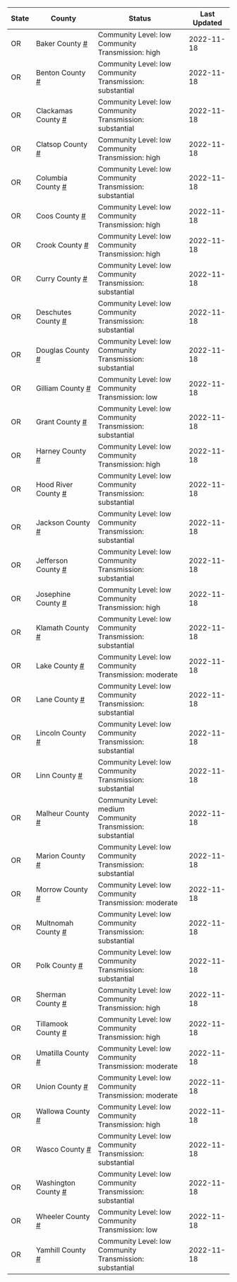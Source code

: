 State | County | Status | Last Updated
--- | --- | --- | --- 
OR | Baker County <a href="#baker_county">#</a> | <a name="baker_county"></a>Community Level: low<br/>Community Transmission: high | 2022-11-18
OR | Benton County <a href="#benton_county">#</a> | <a name="benton_county"></a>Community Level: low<br/>Community Transmission: substantial | 2022-11-18
OR | Clackamas County <a href="#clackamas_county">#</a> | <a name="clackamas_county"></a>Community Level: low<br/>Community Transmission: substantial | 2022-11-18
OR | Clatsop County <a href="#clatsop_county">#</a> | <a name="clatsop_county"></a>Community Level: low<br/>Community Transmission: high | 2022-11-18
OR | Columbia County <a href="#columbia_county">#</a> | <a name="columbia_county"></a>Community Level: low<br/>Community Transmission: substantial | 2022-11-18
OR | Coos County <a href="#coos_county">#</a> | <a name="coos_county"></a>Community Level: low<br/>Community Transmission: high | 2022-11-18
OR | Crook County <a href="#crook_county">#</a> | <a name="crook_county"></a>Community Level: low<br/>Community Transmission: high | 2022-11-18
OR | Curry County <a href="#curry_county">#</a> | <a name="curry_county"></a>Community Level: low<br/>Community Transmission: substantial | 2022-11-18
OR | Deschutes County <a href="#deschutes_county">#</a> | <a name="deschutes_county"></a>Community Level: low<br/>Community Transmission: substantial | 2022-11-18
OR | Douglas County <a href="#douglas_county">#</a> | <a name="douglas_county"></a>Community Level: low<br/>Community Transmission: substantial | 2022-11-18
OR | Gilliam County <a href="#gilliam_county">#</a> | <a name="gilliam_county"></a>Community Level: low<br/>Community Transmission: low | 2022-11-18
OR | Grant County <a href="#grant_county">#</a> | <a name="grant_county"></a>Community Level: low<br/>Community Transmission: substantial | 2022-11-18
OR | Harney County <a href="#harney_county">#</a> | <a name="harney_county"></a>Community Level: low<br/>Community Transmission: high | 2022-11-18
OR | Hood River County <a href="#hood_river_county">#</a> | <a name="hood_river_county"></a>Community Level: low<br/>Community Transmission: substantial | 2022-11-18
OR | Jackson County <a href="#jackson_county">#</a> | <a name="jackson_county"></a>Community Level: low<br/>Community Transmission: substantial | 2022-11-18
OR | Jefferson County <a href="#jefferson_county">#</a> | <a name="jefferson_county"></a>Community Level: low<br/>Community Transmission: substantial | 2022-11-18
OR | Josephine County <a href="#josephine_county">#</a> | <a name="josephine_county"></a>Community Level: low<br/>Community Transmission: high | 2022-11-18
OR | Klamath County <a href="#klamath_county">#</a> | <a name="klamath_county"></a>Community Level: low<br/>Community Transmission: substantial | 2022-11-18
OR | Lake County <a href="#lake_county">#</a> | <a name="lake_county"></a>Community Level: low<br/>Community Transmission: moderate | 2022-11-18
OR | Lane County <a href="#lane_county">#</a> | <a name="lane_county"></a>Community Level: low<br/>Community Transmission: substantial | 2022-11-18
OR | Lincoln County <a href="#lincoln_county">#</a> | <a name="lincoln_county"></a>Community Level: low<br/>Community Transmission: substantial | 2022-11-18
OR | Linn County <a href="#linn_county">#</a> | <a name="linn_county"></a>Community Level: low<br/>Community Transmission: substantial | 2022-11-18
OR | Malheur County <a href="#malheur_county">#</a> | <a name="malheur_county"></a>Community Level: medium<br/>Community Transmission: substantial | 2022-11-18
OR | Marion County <a href="#marion_county">#</a> | <a name="marion_county"></a>Community Level: low<br/>Community Transmission: substantial | 2022-11-18
OR | Morrow County <a href="#morrow_county">#</a> | <a name="morrow_county"></a>Community Level: low<br/>Community Transmission: moderate | 2022-11-18
OR | Multnomah County <a href="#multnomah_county">#</a> | <a name="multnomah_county"></a>Community Level: low<br/>Community Transmission: substantial | 2022-11-18
OR | Polk County <a href="#polk_county">#</a> | <a name="polk_county"></a>Community Level: low<br/>Community Transmission: substantial | 2022-11-18
OR | Sherman County <a href="#sherman_county">#</a> | <a name="sherman_county"></a>Community Level: low<br/>Community Transmission: high | 2022-11-18
OR | Tillamook County <a href="#tillamook_county">#</a> | <a name="tillamook_county"></a>Community Level: low<br/>Community Transmission: high | 2022-11-18
OR | Umatilla County <a href="#umatilla_county">#</a> | <a name="umatilla_county"></a>Community Level: low<br/>Community Transmission: moderate | 2022-11-18
OR | Union County <a href="#union_county">#</a> | <a name="union_county"></a>Community Level: low<br/>Community Transmission: moderate | 2022-11-18
OR | Wallowa County <a href="#wallowa_county">#</a> | <a name="wallowa_county"></a>Community Level: low<br/>Community Transmission: high | 2022-11-18
OR | Wasco County <a href="#wasco_county">#</a> | <a name="wasco_county"></a>Community Level: low<br/>Community Transmission: substantial | 2022-11-18
OR | Washington County <a href="#washington_county">#</a> | <a name="washington_county"></a>Community Level: low<br/>Community Transmission: substantial | 2022-11-18
OR | Wheeler County <a href="#wheeler_county">#</a> | <a name="wheeler_county"></a>Community Level: low<br/>Community Transmission: low | 2022-11-18
OR | Yamhill County <a href="#yamhill_county">#</a> | <a name="yamhill_county"></a>Community Level: low<br/>Community Transmission: substantial | 2022-11-18
